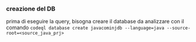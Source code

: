 ### creazione del DB

prima di eseguire la query, bisogna creare il database da analizzare con il comando 
`codeql database create javacominjdb --language=java --source-root=<source_java_prj>`